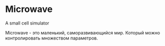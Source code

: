 # Microwave
A small cell simulator

Microwave - это маленький, саморазвивающийся мир. 
Который можно контролировать множеством параметров.
